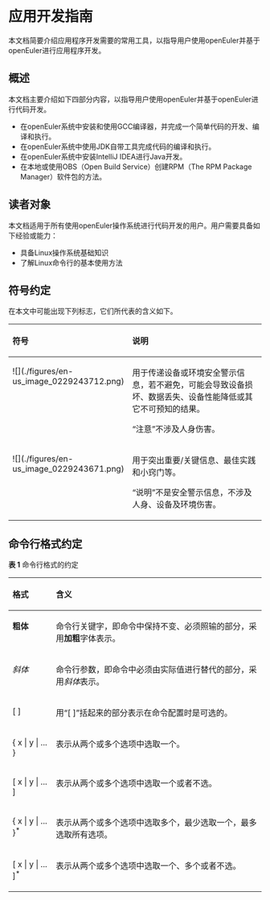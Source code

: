 # 应用开发指南

本文档简要介绍应用程序开发需要的常用工具，以指导用户使用openEuler并基于openEuler进行应用程序开发。

## 概述

本文档主要介绍如下四部分内容，以指导用户使用openEuler并基于openEuler进行代码开发。

-   在openEuler系统中安装和使用GCC编译器，并完成一个简单代码的开发、编译和执行。
-   在openEuler系统中使用JDK自带工具完成代码的编译和执行。
-   在openEuler系统中安装IntelliJ IDEA进行Java开发。
-   在本地或使用OBS（Open Build Service）创建RPM（The RPM Package Manager）软件包的方法。

## 读者对象

本文档适用于所有使用openEuler操作系统进行代码开发的用户。用户需要具备如下经验或能力：

-   具备Linux操作系统基础知识
-   了解Linux命令行的基本使用方法

## 符号约定

在本文中可能出现下列标志，它们所代表的含义如下。

<a name="table2622507016410"></a>
<table><thead align="left"><tr id="row1530720816410"><th class="cellrowborder" valign="top" width="20.580000000000002%" id="mcps1.1.3.1.1"><p id="p6450074116410"><a name="p6450074116410"></a><a name="p6450074116410"></a><strong id="b2136615816410"><a name="b2136615816410"></a><a name="b2136615816410"></a>符号</strong></p>
</th>
<th class="cellrowborder" valign="top" width="79.42%" id="mcps1.1.3.1.2"><p id="p5435366816410"><a name="p5435366816410"></a><a name="p5435366816410"></a><strong id="b5941558116410"><a name="b5941558116410"></a><a name="b5941558116410"></a>说明</strong></p>
</th>
</tr>
</thead>
<tbody><tr id="row5786682116410"><td class="cellrowborder" valign="top" width="20.580000000000002%" headers="mcps1.1.3.1.1 "><p id="p2204984716410"><a name="p2204984716410"></a><a name="p2204984716410"></a><a name="image4504446716410"></a><a name="image4504446716410"></a><span>![](./figures/en-us_image_0229243712.png)</span></p>
</td>
<td class="cellrowborder" valign="top" width="79.42%" headers="mcps1.1.3.1.2 "><p id="p4388861916410"><a name="p4388861916410"></a><a name="p4388861916410"></a>用于传递设备或环境安全警示信息，若不避免，可能会导致设备损坏、数据丢失、设备性能降低或其它不可预知的结果。</p>
<p id="p1238861916410"><a name="p1238861916410"></a><a name="p1238861916410"></a>“注意”不涉及人身伤害。</p>
</td>
</tr>
<tr id="row2856923116410"><td class="cellrowborder" valign="top" width="20.580000000000002%" headers="mcps1.1.3.1.1 "><p id="p5555360116410"><a name="p5555360116410"></a><a name="p5555360116410"></a><a name="image799324016410"></a><a name="image799324016410"></a><span>![](./figures/en-us_image_0229243671.png)</span></p>
</td>
<td class="cellrowborder" valign="top" width="79.42%" headers="mcps1.1.3.1.2 "><p id="p4612588116410"><a name="p4612588116410"></a><a name="p4612588116410"></a>用于突出重要/关键信息、最佳实践和小窍门等。</p>
<p id="p1232588116410"><a name="p1232588116410"></a><a name="p1232588116410"></a>“说明”不是安全警示信息，不涉及人身、设备及环境伤害。</p>
</td>
</tr>
</tbody>
</table>

## 命令行格式约定

**表 1**  命令行格式的约定

<a name="it_osca_smma_400004_mmccppss_tab01"></a>
<table><thead align="left"><tr id="row31344565"><th class="cellrowborder" valign="top" width="17.169999999999998%" id="mcps1.2.3.1.1"><p id="p55881847"><a name="p55881847"></a><a name="p55881847"></a>格式</p>
</th>
<th class="cellrowborder" valign="top" width="82.83%" id="mcps1.2.3.1.2"><p id="p30135782"><a name="p30135782"></a><a name="p30135782"></a>含义</p>
</th>
</tr>
</thead>
<tbody><tr id="row25079273"><td class="cellrowborder" valign="top" width="17.169999999999998%" headers="mcps1.2.3.1.1 "><p id="p18155241"><a name="p18155241"></a><a name="p18155241"></a><strong id="b29179443"><a name="b29179443"></a><a name="b29179443"></a>粗体</strong></p>
</td>
<td class="cellrowborder" valign="top" width="82.83%" headers="mcps1.2.3.1.2 "><p id="p14724664"><a name="p14724664"></a><a name="p14724664"></a>命令行关键字，即命令中保持不变、必须照输的部分，采用<strong id="b65413118"><a name="b65413118"></a><a name="b65413118"></a>加粗</strong>字体表示。</p>
</td>
</tr>
<tr id="row51847150"><td class="cellrowborder" valign="top" width="17.169999999999998%" headers="mcps1.2.3.1.1 "><p id="p38869628"><a name="p38869628"></a><a name="p38869628"></a><em id="i14282340"><a name="i14282340"></a><a name="i14282340"></a>斜体</em></p>
</td>
<td class="cellrowborder" valign="top" width="82.83%" headers="mcps1.2.3.1.2 "><p id="p16018923"><a name="p16018923"></a><a name="p16018923"></a>命令行参数，即命令中必须由实际值进行替代的部分，采用<em id="i9952579"><a name="i9952579"></a><a name="i9952579"></a>斜体</em>表示。</p>
</td>
</tr>
<tr id="row22464349"><td class="cellrowborder" valign="top" width="17.169999999999998%" headers="mcps1.2.3.1.1 "><p id="p7672996"><a name="p7672996"></a><a name="p7672996"></a>[ ]</p>
</td>
<td class="cellrowborder" valign="top" width="82.83%" headers="mcps1.2.3.1.2 "><p id="p17532968"><a name="p17532968"></a><a name="p17532968"></a>用“[ ]”括起来的部分表示在命令配置时是可选的。</p>
</td>
</tr>
<tr id="row23578988"><td class="cellrowborder" valign="top" width="17.169999999999998%" headers="mcps1.2.3.1.1 "><p id="p30849877"><a name="p30849877"></a><a name="p30849877"></a>{ x | y | ... }</p>
</td>
<td class="cellrowborder" valign="top" width="82.83%" headers="mcps1.2.3.1.2 "><p id="p15812143"><a name="p15812143"></a><a name="p15812143"></a>表示从两个或多个选项中选取一个。</p>
</td>
</tr>
<tr id="row8091566"><td class="cellrowborder" valign="top" width="17.169999999999998%" headers="mcps1.2.3.1.1 "><p id="p51437108"><a name="p51437108"></a><a name="p51437108"></a>[ x | y | ... ]</p>
</td>
<td class="cellrowborder" valign="top" width="82.83%" headers="mcps1.2.3.1.2 "><p id="p5656190"><a name="p5656190"></a><a name="p5656190"></a>表示从两个或多个选项中选取一个或者不选。</p>
</td>
</tr>
<tr id="row50905712"><td class="cellrowborder" valign="top" width="17.169999999999998%" headers="mcps1.2.3.1.1 "><p id="p29722012"><a name="p29722012"></a><a name="p29722012"></a>{ x | y | ... }<sup id="sup66171520"><a name="sup66171520"></a><a name="sup66171520"></a>*</sup></p>
</td>
<td class="cellrowborder" valign="top" width="82.83%" headers="mcps1.2.3.1.2 "><p id="p58292871"><a name="p58292871"></a><a name="p58292871"></a>表示从两个或多个选项中选取多个，最少选取一个，最多选取所有选项。</p>
</td>
</tr>
<tr id="row54873797"><td class="cellrowborder" valign="top" width="17.169999999999998%" headers="mcps1.2.3.1.1 "><p id="p15592595"><a name="p15592595"></a><a name="p15592595"></a>[ x | y | ... ]<sup id="sup6115628"><a name="sup6115628"></a><a name="sup6115628"></a>*</sup></p>
</td>
<td class="cellrowborder" valign="top" width="82.83%" headers="mcps1.2.3.1.2 "><p id="p25603865"><a name="p25603865"></a><a name="p25603865"></a>表示从两个或多个选项中选取一个、多个或者不选。</p>
</td>
</tr>
</tbody>
</table>
